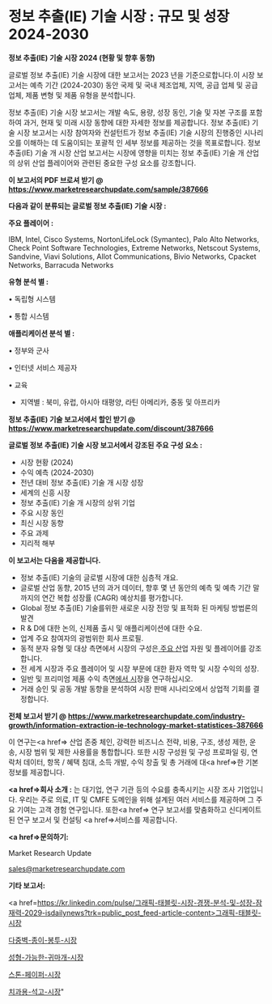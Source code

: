 # 정보 추출(IE) 기술 시장 : 규모 및 성장 2024-2030

<strong>정보 추출(IE) 기술 시장 2024 (현황 및 향후 동향)</strong>

글로벌 정보 추출(IE) 기술 시장에 대한 보고서는 2023 년을 기준으로합니다.이 시장 보고서는 예측 기간 (2024-2030) 동안 국제 및 국내 제조업체, 지역, 공급 업체 및 공급 업체, 제품 변형 및 제품 유형을 분석합니다.

정보 추출(IE) 기술 시장 보고서는 개발 속도, 용량, 성장 동인, 기술 및 자본 구조를 포함하여 과거, 현재 및 미래 시장 동향에 대한 자세한 정보를 제공합니다. 정보 추출(IE) 기술 시장 보고서는 시장 참여자와 컨설턴트가 정보 추출(IE) 기술 시장의 진행중인 시나리오를 이해하는 데 도움이되는 포괄적 인 세부 정보를 제공하는 것을 목표로합니다. 정보 추출(IE) 기술 개 시장 산업 보고서는 시장에 영향을 미치는 정보 추출(IE) 기술 개 산업의 상위 산업 플레이어와 관련된 중요한 구성 요소를 강조합니다.



<strong>이 보고서의 PDF 브로셔 받기 @ <a href=https://www.marketresearchupdate.com/sample/387666>https://www.marketresearchupdate.com/sample/387666</a></strong>



<strong>다음과 같이 분류되는 글로벌 정보 추출(IE) 기술 시장 :</strong>



<strong>주요 플레이어 :</strong>

IBM, Intel, Cisco Systems, NortonLifeLock (Symantec), Palo Alto Networks, Check Point Software Technologies, Extreme Networks, Netscout Systems, Sandvine, Viavi Solutions, Allot Communications, Bivio Networks, Cpacket Networks, Barracuda Networks



<strong>유형 분석 별 :</strong>

• 독립형 시스템

• 통합 시스템



<strong>애플리케이션 분석 별 :</strong>

• 정부와 군사

• 인터넷 서비스 제공자

• 교육

<ul>
  <li>지역별 : 북미, 유럽, 아시아 태평양, 라틴 아메리카, 중동 및 아프리카</li>
</ul>


<strong>정보 추출(IE) 기술 보고서에서 할인 받기 @ <a href=https://www.marketresearchupdate.com/discount/387666>https://www.marketresearchupdate.com/discount/387666</a></strong>



<strong>글로벌 정보 추출(IE) 기술 시장 보고서에서 강조된 주요 구성 요소 :</strong>
<ul>
  <li>시장 현황 (2024)</li>
  <li>수익 예측 (2024-2030)</li>
  <li>전년 대비 정보 추출(IE) 기술 개 시장 성장</li>
  <li>세계의 신흥 시장</li>
  <li>정보 추출(IE) 기술 개 시장의 상위 기업</li>
  <li>주요 시장 동인</li>
  <li>최신 시장 동향</li>
  <li>주요 과제</li>
  <li>지리적 해부</li>
</ul>


<strong>이 보고서는 다음을 제공합니다.</strong>
<ul>
  <li>정보 추출(IE) 기술의 글로벌 시장에 대한 심층적 개요.</li>
  <li>글로벌 산업 동향, 2015 년의 과거 데이터, 향후 몇 년 동안의 예측 및 예측 기간 말까지의 연간 복합 성장률 (CAGR) 예상치를 평가합니다.</li>
  <li>Global 정보 추출(IE) 기술를위한 새로운 시장 전망 및 표적화 된 마케팅 방법론의 발견</li>
  <li>R &amp; D에 대한 논의, 신제품 출시 및 애플리케이션에 대한 수요.</li>
  <li>업계 주요 참여자의 광범위한 회사 프로필.</li>
  <li>동적 분자 유형 및 대상 측면에서 시장의 구성은<a href=> 주요 산</a>업 자원 및 플레이어를 강조합니다.</li>
  <li>전 세계 시장과 주요 플레이어 및 시장 부문에 대한 환자 역학 및 시장 수익의 성장.</li>
  <li>일반 및 프리미엄 제품 수익 측면<a href=>에서 시</a>장을 연구하십시오.</li>
  <li>거래 승인 및 공동 개발 동향을 분석하여 시장 판매 시나리오에서 상업적 기회를 결정합니다.</li>
</ul>



<strong>전체 보고서 받기 @ <a href=https://www.marketresearchupdate.com/industry-growth/information-extraction-ie-technology-market-statistices-387666>https://www.marketresearchupdate.com/industry-growth/information-extraction-ie-technology-market-statistices-387666</a></strong>

이 연구는<a href=> 산업 존중</a> 체인, 강력한 비즈니스 전략, 비용, 구조, 생성 제한, 운송, 시장 범위 및 제한 사용률을 통합합니다. 또한 시장 구성원 및 구성 프로파일 링, 연락처 데이터, 항목 / 혜택 침대, 소득 개발, 수익 창출 및 총 거래에 대<a href=>한 기본 </a>정보를 제공합니다.



<strong><a href=>회사 소</a>개 :</strong>
는 대기업, 연구 기관 등의 수요를 충족시키는 시장 조사 기업입니다. 우리는 주로 의료, IT 및 CMFE 도메인을 위해 설계된 여러 서비스를 제공하며 그 주요 기여는 고객 경험 연구입니다. 또한<a href=> 연구 보</a>고서를 맞춤화하고 신디케이트 된 연구 보고서 및 컨설팅 <a href=>서비스</a>를 제공합니다.



<strong><a href=>문의하기:</a></strong>

Market Research Update

sales@marketresearchupdate.com



<strong>기타 보고서:</strong>

<a href=https://kr.linkedin.com/pulse/그래픽-태블릿-시장-경쟁-분석-및-성장-잠재력-2029-isdailynews?trk=public_post_feed-article-content>그래픽-태블릿-시장</a>

<a href=https://www.linkedin.com/pulse/다중벽-종이-봉투-시장-진입-전략-및-위험-평가2029년-survey-savvy-insights-360-analysis/>다중벽-종이-봉투-시장</a>

<a href=https://www.linkedin.com/pulse/성형-가능한-귀마개-시장-진입-전략-및-위험-평가2029년-analytics-alchemy-360-analysis-sp3zf/>성형-가능한-귀마개-시장</a>

<a href=https://www.linkedin.com/pulse/스톤-페이퍼-시장-세분화-연구-및-목표-고객2029년-survey-spotlight-pro-24-analysis-ob9tf/>스톤-페이퍼-시장</a>

<a href=https://www.linkedin.com/pulse/치과용-석고-시장-경쟁-분석-및-성장-잠재력-2030-trend-tracking-tips-360-analysis-gvbxc/>치과용-석고-시장</a>"
